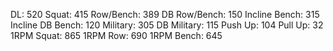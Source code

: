 DL: 520
 Squat: 415
 Row/Bench: 389
 DB Row/Bench: 150
 Incline Bench: 315
 Incline DB Bench: 120
 Military: 305
 DB Military: 115
 Push Up: 104
 Pull Up: 32
 1RPM Squat: 865
 1RPM Row: 690
 1RPM Bench: 645

